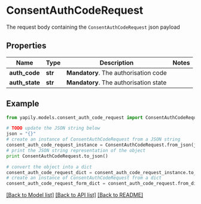 # ConsentAuthCodeRequest

The request body containing the `ConsentAuthCodeRequest` json payload

## Properties
Name | Type | Description | Notes
------------ | ------------- | ------------- | -------------
**auth_code** | **str** | __Mandatory__. The authorisation code | 
**auth_state** | **str** | __Mandatory__. The authorisation state | 

## Example

```python
from yapily.models.consent_auth_code_request import ConsentAuthCodeRequest

# TODO update the JSON string below
json = "{}"
# create an instance of ConsentAuthCodeRequest from a JSON string
consent_auth_code_request_instance = ConsentAuthCodeRequest.from_json(json)
# print the JSON string representation of the object
print ConsentAuthCodeRequest.to_json()

# convert the object into a dict
consent_auth_code_request_dict = consent_auth_code_request_instance.to_dict()
# create an instance of ConsentAuthCodeRequest from a dict
consent_auth_code_request_form_dict = consent_auth_code_request.from_dict(consent_auth_code_request_dict)
```
[[Back to Model list]](../README.md#documentation-for-models) [[Back to API list]](../README.md#documentation-for-api-endpoints) [[Back to README]](../README.md)


